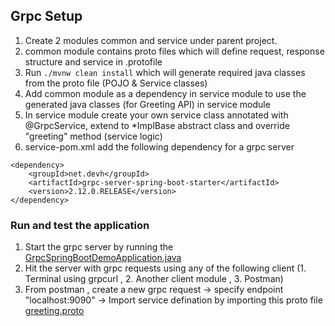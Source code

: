 ## Grpc Setup

1. Create 2 modules common and service under parent project.
2. common module contains proto files which will define request, response structure and service in .protofile
3. Run `./mvnw clean install` which will generate required java classes from the proto file (POJO & Service classes)
4. Add common module as a dependency in service module to use the generated java classes (for Greeting API) in service module
5. In service module create your own service class annotated with @GrpcService, extend to *ImplBase abstract class and override "greeting" method (service logic)
6. service-pom.xml add the following dependency for a grpc server
```shell
<dependency>
	<groupId>net.devh</groupId>
	<artifactId>grpc-server-spring-boot-starter</artifactId>
	<version>2.12.0.RELEASE</version>
</dependency>
```


### Run and test the application

1. Start the grpc server by running the [GrpcSpringBootDemoApplication.java](greeting-service%2Fsrc%2Fmain%2Fjava%2Fcom%2Fexample%2Fgrpc%2FGrpcSpringBootDemoApplication.java)
2. Hit the server with grpc requests using any of the following client (1. Terminal using grpcurl , 2. Another client module , 3. Postman)
3. From postman , create a new grpc request -> specify endpoint "localhost:9090" -> Import service defination by importing this proto file [greeting.proto](greeting-common%2Fsrc%2Fmain%2Fproto%2Fgreeting.proto)
